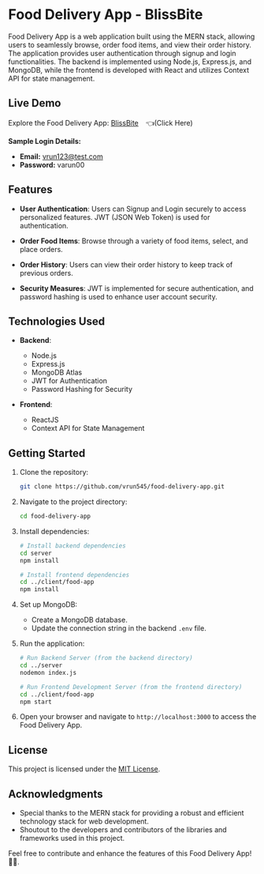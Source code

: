 # Food Delivery App - BlissBite

Food Delivery App is a web application built using the MERN stack, allowing users to seamlessly browse, order food items, and view their order history. The application provides user authentication through signup and login functionalities. The backend is implemented using Node.js, Express.js, and MongoDB, while the frontend is developed with React and utilizes Context API for state management.

## Live Demo

Explore the Food Delivery App: [BlissBite](https://blissbite.netlify.app/)  &ensp;   👈(Click Here)

**Sample Login Details:**
- **Email:** vrun123@test.com
- **Password:** varun00

## Features

- **User Authentication**: Users can Signup and Login securely to access personalized features. JWT (JSON Web Token) is used for authentication.

- **Order Food Items**: Browse through a variety of food items, select, and place orders.

- **Order History**: Users can view their order history to keep track of previous orders.

- **Security Measures**: JWT is implemented for secure authentication, and password hashing is used to enhance user account security.

## Technologies Used

- **Backend**:
  - Node.js
  - Express.js
  - MongoDB Atlas
  - JWT for Authentication
  - Password Hashing for Security

- **Frontend**:
  - ReactJS
  - Context API for State Management

## Getting Started

1. Clone the repository:

   ```bash
   git clone https://github.com/vrun545/food-delivery-app.git
   ```

2. Navigate to the project directory:

   ```bash
   cd food-delivery-app
   ```

3. Install dependencies:

   ```bash
   # Install backend dependencies
   cd server
   npm install

   # Install frontend dependencies
   cd ../client/food-app
   npm install
   ```

4. Set up MongoDB:
   - Create a MongoDB database.
   - Update the connection string in the backend `.env` file.

5. Run the application:

   ```bash
   # Run Backend Server (from the backend directory)
   cd ../server
   nodemon index.js

   # Run Frontend Development Server (from the frontend directory)
   cd ../client/food-app
   npm start
   ```

6. Open your browser and navigate to `http://localhost:3000` to access the Food Delivery App.

## License

This project is licensed under the [MIT License](LICENSE).

## Acknowledgments

- Special thanks to the MERN stack for providing a robust and efficient technology stack for web development.
- Shoutout to the developers and contributors of the libraries and frameworks used in this project.

Feel free to contribute and enhance the features of this Food Delivery App! 🍔🛵. 
